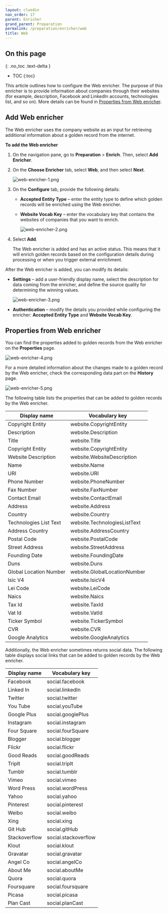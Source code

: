 ```yaml
---
layout: cluedin
nav_order: 17
parent: Enricher
grand_parent: Preparation
permalink: /preparation/enricher/web
title: Web
---
```

## On this page
{: .no_toc .text-delta }
- TOC
{:toc}

This article outlines how to configure the Web enricher. The purpose of this enricher is to provide information about companies through their websites (for example, description, Facebook and LinkedIn accounts, technologies list, and so on). More details can be found in [Properties from Web enricher](#properties-from-web-enricher).

## Add Web enricher

The Web enricher uses the company website as an input for retrieving additional information about a golden record from the internet.

**To add the Web enricher**

1. On the navigation pane, go to **Preparation** > **Enrich**. Then, select **Add Enricher**.

1. On the **Choose Enricher** tab, select **Web**, and then select **Next**.

    ![web-enricher-1.png](../../assets/images/preparation/enricher/web-enricher-1.png)

1. On the **Configure** tab, provide the following details:

    - **Accepted Entity Type** – enter the entity type to define which golden records will be enriched using the Web enricher.

    - **Website Vocab Key** – enter the vocabulary key that contains the websites of companies that you want to enrich.

        ![web-enricher-2.png](../../assets/images/preparation/enricher/web-enricher-2.png)

1. Select **Add**.

    The Web enricher is added and has an active status. This means that it will enrich golden records based on the configuration details during processing or when you trigger external enrichment.

After the Web enricher is added, you can modify its details:

- **Settings** – add a user-friendly display name, select the description for data coming from the enricher, and define the source quality for determining the winning values.

    ![web-enricher-3.png](../../assets/images/preparation/enricher/web-enricher-3.png)

- **Authentication** – modify the details you provided while configuring the enricher: **Accepted Entity Type** and **Website Vocab Key**.

## Properties from Web enricher

You can find the properties added to golden records from the Web enricher on the **Properties** page.

![web-enricher-4.png](../../assets/images/preparation/enricher/web-enricher-4.png)

For a more detailed information about the changes made to a golden record by the Web enricher, check the corresponding data part on the **History** page.

![web-enricher-5.png](../../assets/images/preparation/enricher/web-enricher-5.png)

The following table lists the properties that can be added to golden records by the Web enricher.

| Display name | Vocabulary key |
|--|--|
| Copyright Entity | website.CopyrightEntity |
| Description | website.Description |
| Title | website.Title |
| Copyright Entity | website.CopyrightEntity |
| Website Description | website.WebsiteDescription |
| Name | website.Name |
| URI | website.URI |
| Phone Number | website.PhoneNumber |
| Fax Number | website.FaxNumber |
| Contact Email | website.ContactEmail |
| Address | website.Address |
| Country | website.Country |
| Technologies List Text | website.TechnologiesListText |
| Address Country | website.AddressCountry |
| Postal Code | website.PostalCode |
| Street Address | website.StreetAddress |
| Founding Date | website.FoundingDate |
| Duns | website.Duns |
| Global Location Number | website.GlobalLocationNumber |
| Isic V4 | website.IsicV4 |
| Lei Code | website.LeiCode |
| Naics | website.Naics |
| Tax Id | website.TaxId |
| Vat Id | website.VatId |
| Ticker Symbol | website.TickerSymbol |
| CVR | website.CVR |
| Google Analytics | website.GoogleAnalytics |

Additionally, the Web enricher sometimes returns social data. The following table displays social links that can be added to golden records by the Web enricher.
 
| Display name | Vocabulary key |
|--|--|
| Facebook | social.facebook |
| Linked In | social.linkedIn |
| Twitter | social.twitter |
| You Tube | social.youTube |
| Google Plus | social.googlePlus |
| Instagram | social.instagram |
| Four Square | social.fourSquare |
| Blogger | social.blogger |
| Flickr | social.flickr |
| Good Reads | social.goodReads |
| TripIt | social.tripIt |
| Tumblr | social.tumblr |
| Vimeo | social.vimeo |
| Word Press | social.wordPress |
| Yahoo | social.yahoo |
| Pinterest | social.pinterest |
| Weibo | social.weibo |
| Xing | social.xing |
| Git Hub | social.gitHub |
| Stackoverflow | social.stackoverflow |
| Klout | social.klout |
| Gravatar | social.gravatar |
| Angel Co | social.angelCo |
| About Me | social.aboutMe |
| Quora | social.quora |
| Foursquare | social.foursquare |
| Picasa | social.picasa |
| Plan Cast | social.planCast |

